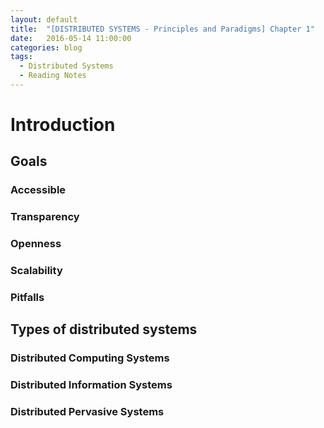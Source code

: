 ```yaml
---
layout: default
title:  "[DISTRIBUTED SYSTEMS - Principles and Paradigms] Chapter 1"
date:   2016-05-14 11:00:00
categories: blog
tags: 
  - Distributed Systems
  - Reading Notes
---
```


# Introduction

## Goals

### Accessible

### Transparency

### Openness

### Scalability

### Pitfalls

## Types of distributed systems

### Distributed Computing Systems

### Distributed Information Systems

### Distributed Pervasive Systems